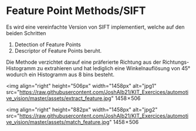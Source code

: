 # Feature Point Methods/SIFT

Es wird eine vereinfachte Version von SIFT implementiert, welche auf den beiden Schritten
1. Detection of Feature Points
2. Descriptor of Feature Points
beruht.

Die Methode verzichtet darauf eine präferierte Richtung aus der Richtungs-Histogramm zu extrahieren und hat lediglich eine Winkelnauflösung von 45°
wodurch ein Histogramm aus 8 bins besteht.

<img align="right" height="506px" width="1458px" alt="jpg1" src="https://raw.githubusercontent.com/JoshAlb21/KIT_Exercices/automotive_vision/master/assets/extract_feature.jpg" 1458 × 506
     
<img align="right" height="882px" width="1458px" alt="jpg2" src="https://raw.githubusercontent.com/JoshAlb21/KIT_Exercices/automotive_vision/master/assets/match_feature.jpg" 1458 × 506
